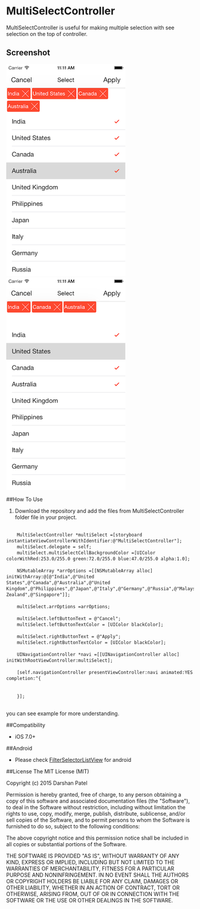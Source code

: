 # MultiSelectController

MultiSelectController is useful for making multiple selection with see selection on the top of controller.

## Screenshot

![1](https://raw.githubusercontent.com/Darshanptl7500/MultiSelectController/master/Screenshots/1.png)![2](https://raw.githubusercontent.com/Darshanptl7500/MultiSelectController/master/Screenshots/2.png)

##How To Use

1. Download the repository and add the  files from MultiSelectController folder file in your project. 

```

    MultiSelectController *multiSelect =[storyboard instantiateViewControllerWithIdentifier:@"MultiSelectController"];
    multiSelect.delegate = self;
    multiSelect.multiSelectCellBackgroundColor =[UIColor colorWithRed:253.0/255.0 green:72.0/255.0 blue:47.0/255.0 alpha:1.0];
    
    NSMutableArray *arrOptions =[[NSMutableArray alloc] initWithArray:@[@"India",@"United States",@"Canada",@"Australia",@"United Kingdom",@"Philippines",@"Japan",@"Italy",@"Germany",@"Russia",@"Malaysia",@"France",@"Sweden",@"New Zealand",@"Singapore"]];
    
    multiSelect.arrOptions =arrOptions;
    
    multiSelect.leftButtonText = @"Cancel";
    multiSelect.leftButtonTextColor = [UIColor blackColor];
    
    multiSelect.rightButtonText = @"Apply";
    multiSelect.rightButtonTextColor = [UIColor blackColor];
    
    UINavigationController *navi =[[UINavigationController alloc] initWithRootViewController:multiSelect];
    
    [self.navigationController presentViewController:navi animated:YES completion:^{
        
        
    }];
	

```
you can see example  for more understanding.

##Compatibility

 - iOS 7.0+

##Android

- Please check [FilterSelectorListView](https://github.com/pchauhan/FilterSelectorListView) for android

##License
The MIT License (MIT)

Copyright (c) 2015 Darshan Patel

Permission is hereby granted, free of charge, to any person obtaining a copy
of this software and associated documentation files (the "Software"), to deal
in the Software without restriction, including without limitation the rights
to use, copy, modify, merge, publish, distribute, sublicense, and/or sell
copies of the Software, and to permit persons to whom the Software is
furnished to do so, subject to the following conditions:

The above copyright notice and this permission notice shall be included in
all copies or substantial portions of the Software.

THE SOFTWARE IS PROVIDED "AS IS", WITHOUT WARRANTY OF ANY KIND, EXPRESS OR
IMPLIED, INCLUDING BUT NOT LIMITED TO THE WARRANTIES OF MERCHANTABILITY,
FITNESS FOR A PARTICULAR PURPOSE AND NONINFRINGEMENT. IN NO EVENT SHALL THE
AUTHORS OR COPYRIGHT HOLDERS BE LIABLE FOR ANY CLAIM, DAMAGES OR OTHER
LIABILITY, WHETHER IN AN ACTION OF CONTRACT, TORT OR OTHERWISE, ARISING FROM,
OUT OF OR IN CONNECTION WITH THE SOFTWARE OR THE USE OR OTHER DEALINGS IN
THE SOFTWARE.
